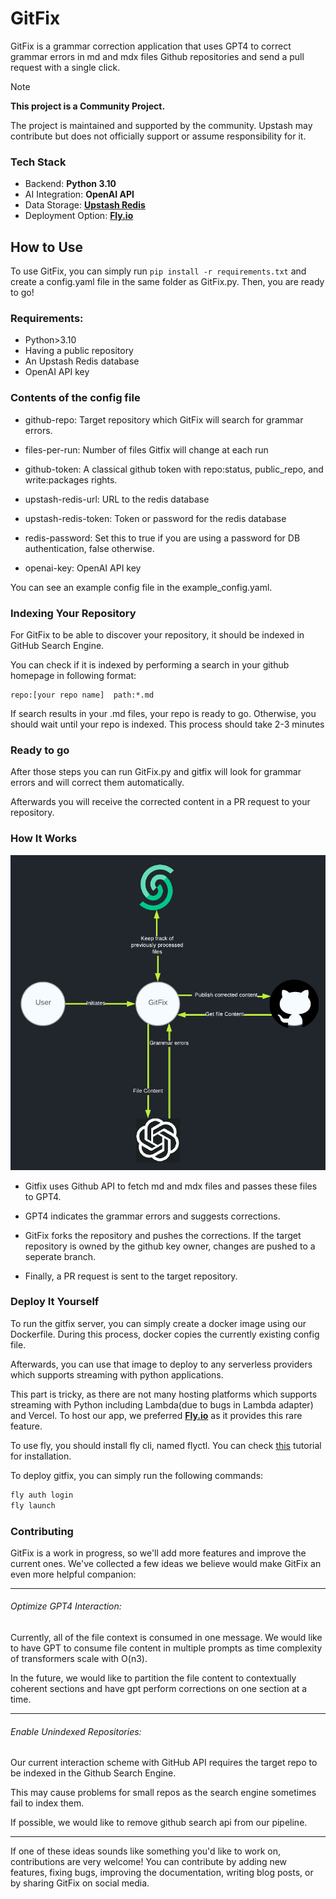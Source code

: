 # GitFix

GitFix is a grammar correction application that uses GPT4 to correct grammar errors in md and mdx files Github repositories and send a pull request with a single click.

> [!NOTE]  
> **This project is a Community Project.**
>
> The project is maintained and supported by the community. Upstash may contribute but does not officially support or assume responsibility for it.

### Tech Stack

- Backend: **Python 3.10**
- AI Integration: **OpenAI API**
- Data Storage: **[Upstash Redis](https://upstash.com/docs/redis/overall/getstarted)**
- Deployment Option: **[Fly.io](https://fly.io)**

## How to Use
 To use GitFix, you can simply run `pip install -r requirements.txt` and create a config.yaml file in the same folder as GitFix.py. Then, you are ready to go!

### Requirements:

 - Python>3.10
 - Having a public repository
 - An Upstash Redis database
 - OpenAI API key

### Contents of the config file

- github-repo: Target repository which GitFix will search for grammar errors.

- files-per-run: Number of files Gitfix will change at each run 

- github-token: A classical github token with repo:status, public_repo, and write:packages rights.

- upstash-redis-url: URL to the redis database

- upstash-redis-token: Token or password for the redis database

- redis-password: Set this to true if you are using a password for DB authentication, false otherwise.

- openai-key: OpenAI API key

 You can see an example config file in the example_config.yaml.

### Indexing Your Repository

For GitFix to be able to discover your repository, it should be indexed in GitHub Search Engine. 

You can check if it is indexed by performing a search in your github homepage in following format:

```
repo:[your repo name]  path:*.md
```

If search results in your .md files, your repo is ready to go. Otherwise, you should wait until your repo is indexed. This process should take 2-3 minutes

### Ready to go

 After those steps you can run GitFix.py and gitfix will look for grammar errors and will correct them automatically. 

 Afterwards you will receive the corrected content in a PR request to your repository.

### How It Works

<img src="./static/interaction_diagram.png" width="700">

- Gitfix uses Github API to fetch md and mdx files and passes these files to GPT4.

- GPT4 indicates the grammar errors and suggests corrections.

- GitFix forks the repository and pushes the corrections. If the target repository is owned by the github key owner, changes are pushed to a seperate branch.

- Finally, a PR request is sent to the target repository.

### Deploy It Yourself

To run the gitfix server, you can simply create a docker image using our Dockerfile. During this process, docker copies the currently existing config file.

Afterwards, you can use that image to deploy to any serverless providers which supports streaming with python applications.

This part is tricky, as there are not many hosting platforms which supports streaming with Python including Lambda(due to bugs in Lambda adapter) and Vercel. To host our app, we preferred **[Fly.io](https://fly.io)** as it provides this rare feature.

To use fly, you should install fly cli, named flyctl. You can check [this](**[Fly.io](https://fly.io)**) tutorial for installation.

To deploy gitfix, you can simply run the following commands:

```bash
fly auth login
fly launch
```

### Contributing

GitFix is a work in progress, so we'll add more features and improve the current ones. We've collected a few ideas we believe would make GitFix an even more helpful companion:

---

###### Optimize GPT4 Interaction:

Currently, all of the file context is consumed in one message. We would like to have GPT to consume file content in multiple prompts as time complexity of transformers scale with O(n3). 

In the future, we would like to partition the file content to contextually coherent sections and have gpt perform corrections on one section at a time.

---

###### Enable Unindexed Repositories:

Our current interaction scheme with GitHub API requires the target repo to be indexed in the Github Search Engine. 

This may cause problems for small repos as the search engine sometimes fail to index them.

If possible, we would like to remove github search api from our pipeline.


---

If one of these ideas sounds like something you'd like to work on, contributions are very welcome! You can contribute by adding new features, fixing bugs, improving the documentation, writing blog posts, or by sharing GitFix on social media.



